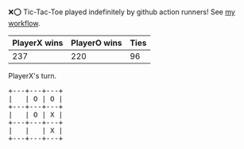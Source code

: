 :x::o: Tic-Tac-Toe played indefinitely by github action runners! See [my workflow](.github/workflows/play.yaml).

|PlayerX wins|PlayerO wins|Ties|
|-|-|-|
|237|220|96|

PlayerX's turn.

<pre>
+---+---+---+
|   | O | O |
+---+---+---+
|   | O | X |
+---+---+---+
|   |   | X |
+---+---+---+
</pre>